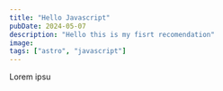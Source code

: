 ```yaml
---
title: "Hello Javascript"
pubDate: 2024-05-07
description: "Hello this is my fisrt recomendation"
image:
tags: ["astro", "javascript"]
---
```


Lorem ipsu
